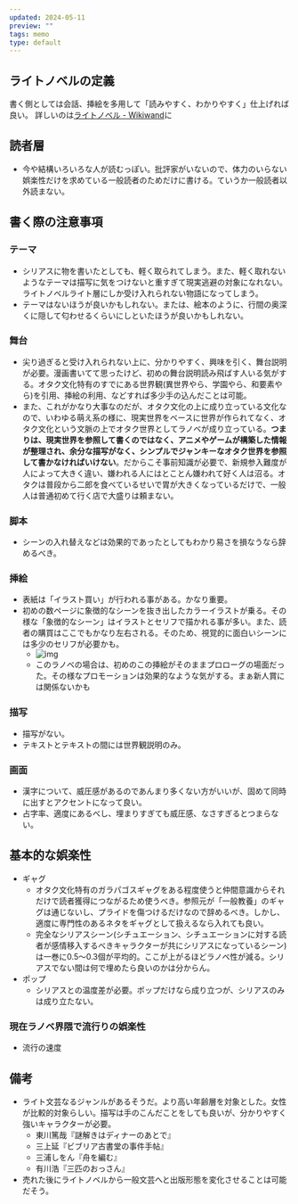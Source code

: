 ```yaml
---
updated: 2024-05-11
preview: ""
tags: memo
type: default
---
```


## ライトノベルの定義
書く側としては会話、挿絵を多用して「読みやすく、わかりやすく」仕上げれば良い。
詳しいのは[ライトノベル - Wikiwand](https://www.wikiwand.com/ja/%E3%83%A9%E3%82%A4%E3%83%88%E3%83%8E%E3%83%99%E3%83%AB)に

## 読者層
- 今や結構いろいろな人が読むっぽい。批評家がいないので、体力のいらない娯楽性だけを求めている一般読者のためだけに書ける。ていうか一般読者以外読まない。

## 書く際の注意事項
### テーマ
- シリアスに物を書いたとしても、軽く取られてしまう。また、軽く取れないようなテーマは描写に気をつけないと重すぎて現実逃避の対象になれない。ライトノベルライト層にしか受け入れられない物語になってしまう。
- テーマはないほうが良いかもしれない。または、絵本のように、行間の奥深くに隠して匂わせるくらいにしといたほうが良いかもしれない。

### 舞台
- 尖り過ぎると受け入れられない上に、分かりやすく、興味を引く、舞台説明が必要。漫画書いてて思ったけど、初めの舞台説明読み飛ばす人いる気がする。オタク文化特有のすでにある世界観(異世界やら、学園やら、和要素やら)を引用、挿絵の利用、などすれば多少手の込んだことは可能。
- また、これがかなり大事なのだが、オタク文化の上に成り立っている文化なので、いわゆる萌え系の様に、現実世界をベースに世界が作られてなく、オタク文化という文脈の上でオタク世界としてラノベが成り立っている。**つまりは、現実世界を参照して書くのではなく、アニメやゲームが構築した情報が整理され、余分な描写がなく、シンプルでジャンキーなオタク世界を参照して書かなければいけない**。だからこそ事前知識が必要で、新規参入難度が人によって大きく違い、嫌われる人にはとことん嫌われて好く人は沼る。オタクは普段から二郎を食べているせいで胃が大きくなっているだけで、一般人は普通初めて行く店で大盛りは頼まない。

### 脚本
- シーンの入れ替えなどは効果的であったとしてもわかり易さを損なうなら辞めるべき。

### 挿絵
- 表紙は「イラスト買い」が行われる事がある。かなり重要。
- 初めの数ページに象徴的なシーンを抜き出したカラーイラストが乗る。その様な「象徴的なシーン」はイラストとセリフで描かれる事が多い。また、読者の購買はここでもかなり左右される。そのため、視覚的に面白いシーンには多少のセリフが必要かも。
    - ![img](https://i.gyazo.com/fa119df18af7349a79c0b3ed16a5dd26.png)
    - このラノベの場合は、初めのこの挿絵がそのままプロローグの場面だった。その様なプロモーションは効果的なような気がする。まぁ新人賞には関係ないかも

### 描写
- 描写がない。
- テキストとテキストの間には世界観説明のみ。

### 画面
- 漢字について、威圧感があるのであんまり多くない方がいいが、固めて同時に出すとアクセントになって良い。
- 占字率、適度にあるべし、埋まりすぎても威圧感、なさすぎるとつまらない。

## 基本的な娯楽性
- ギャグ
    - オタク文化特有のガラパゴスギャグをある程度使うと仲間意識からそれだけで読者獲得につながるため使うべき。参照元が「一般教養」のギャグは通じないし、プライドを傷つけるだけなので辞めるべき。しかし、適度に専門性のあるネタをギャグとして扱えるなら入れても良い。
    - 完全なシリアスシーン(シチュエーション、シチュエーションに対する読者が感情移入するべきキャラクターが共にシリアスになっているシーン)は一巻に0.5～0.3個が平均的。ここが上がるほどラノベ性が減る。シリアスでない間は何で埋めたら良いのかは分からん。
- ポップ
    - シリアスとの温度差が必要。ポップだけなら成り立つが、シリアスのみは成り立たない。

### 現在ラノベ界隈で流行りの娯楽性
- 流行の速度

## 備考
- ライト文芸なるジャンルがあるそうだ。より高い年齢層を対象とした。女性が比較的対象らしい。描写は手のこんだことをしても良いが、分かりやすく強いキャラクターが必要。
    - 東川篤哉『謎解きはディナーのあとで』
    - 三上延『ビブリア古書堂の事件手帖』
    - 三浦しをん『舟を編む』
    - 有川浩『三匹のおっさん』
- 売れた後にライトノベルから一般文芸へと出版形態を変化させることは可能だそう。

